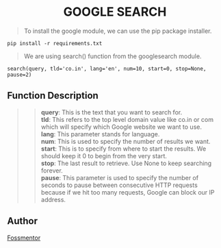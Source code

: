 <h1 align = center> GOOGLE SEARCH </h1>

> To install the google module, we can use the pip package installer.

```
pip install -r requirements.txt
```

> We are using search() function from the googlesearch module.
```
search(query, tld='co.in', lang='en', num=10, start=0, stop=None, pause=2)
```
## Function Description
>> **query**: This is the text that you want to search for.<br/>
>> **tld**: This refers to the top level domain value like co.in or com which will specify which Google website we want to use.<br/>
>> **lang**: This parameter stands for language.<br/>
>> **num**: This is used to specify the number of results we want.<br/>
>> **start**: This is to specify from where to start the results. We should keep it 0 to begin from the very start.<br/>
>> **stop**: The last result to retrieve. Use None to keep searching forever.<br/>
>> **pause**: This parameter is used to specify the number of seconds to pause between consecutive HTTP requests because if we hit too many requests, Google can block our IP address.

## Author
[Fossmentor](https://github.com/fossmentorOfficial)